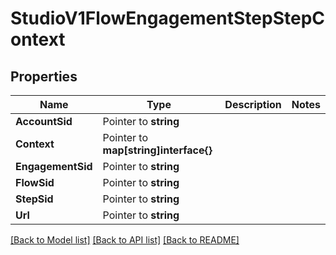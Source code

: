 # StudioV1FlowEngagementStepStepContext

## Properties

Name | Type | Description | Notes
------------ | ------------- | ------------- | -------------
**AccountSid** | Pointer to **string** |  |
**Context** | Pointer to **map[string]interface{}** |  |
**EngagementSid** | Pointer to **string** |  |
**FlowSid** | Pointer to **string** |  |
**StepSid** | Pointer to **string** |  |
**Url** | Pointer to **string** |  |

[[Back to Model list]](../README.md#documentation-for-models) [[Back to API list]](../README.md#documentation-for-api-endpoints) [[Back to README]](../README.md)


